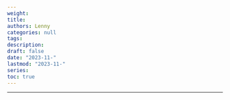 ```yaml
---
weight: 
title: 
authors: Lenny
categories: null
tags: 
description: 
draft: false
date: "2023-11-"
lastmod: "2023-11-"
series:
toc: true
---
```



<!--more-->
---

